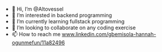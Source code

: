 - 👋 Hi, I’m @Altovessel
- 👀 I’m interested in backend programming
- 🌱 I’m currently learning fullstack programming
- 💞️ I’m looking to collaborate on any coding exercise
- 📫 How to reach me www.linkedin.com/gbemisola-hannah-ogunmefun/11a82496

<!---
Altovessel/Altovessel is a ✨ special ✨ repository because its `README.md` (this file) appears on your GitHub profile.
You can click the Preview link to take a look at your changes.
--->
